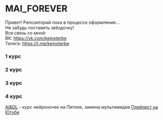 # MAI_FOREVER  
Привет! Репозиторий пока в процессе оформления...  
Не забудь поставить звёздочку!  
Вся связь со мной:   
ВК: https://vk.com/keinsterbe  
Телега: https://t.me/keinsterbe  

### 1 курс
### 2 курс
### 3 курс
### 4 курс

[AI&DL](https://github.com/Berdikin/MAI_FOREVER/tree/main/AI%26DL/ "а было мультимедиа") - курс нейроночек на Питоне, замена мультимедиа
[Плейлист на Ютубе](https://www.youtube.com/playlist?list=PLkEW-Gs8UxAf3E4D-iZ4dWhExqDcwhVd2/)

